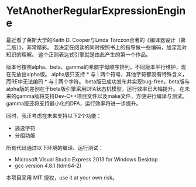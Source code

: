 YetAnotherRegularExpressionEngine
=================================
最近看了莱斯大学的Keith D. Cooper与Linda Torczon合著的《编译器设计（第二版）》，非常精彩。
我决定在阅读的同时按照书上的指导做一些编码，加深我对知识的理解。
这个正则表达式引擎就是由此产生的第一个作品。

版本号按照alpha、beta、gamma的希腊字母顺序排列，不同版本平行维护，现在先放出alpha版。
alpha版只支持 * 与 | 两个符号，其他字符都没有特殊含义，而RE中无法编码 * 与 | 两个字符。
beta版已成功发布并实现bug-free。beta版与alpha版的差别在于beta版引擎采用DFA状态机模型，运行效率已大幅提升。
在未来的gamma版将支持Dev-C++项目文件以及make文件，方便进行编译与测试。
gamma版还将支持最小化的DFA，运行效率将进一步提升。

同时，我正考虑在未来支持以下2个功能：

- 逃逸字符
- 分组功能

所有代码通过以下环境的编译、运行测试：
- Microsoft Visual Studio Express 2013 for Windows Desktop
- gcc version 4.8.1 (tdm64-2)

本项目采用 MIT 授权，use it at your own risk。
